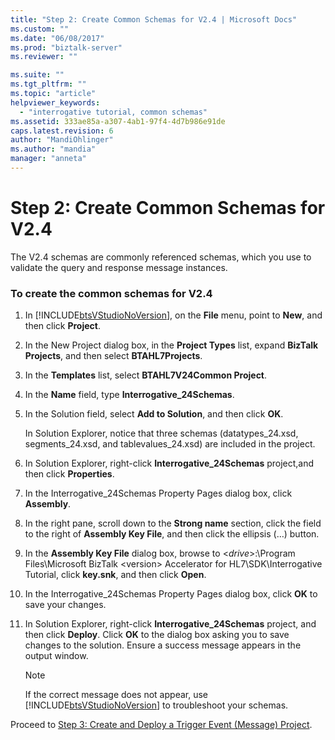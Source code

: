 ```yaml
---
title: "Step 2: Create Common Schemas for V2.4 | Microsoft Docs"
ms.custom: ""
ms.date: "06/08/2017"
ms.prod: "biztalk-server"
ms.reviewer: ""

ms.suite: ""
ms.tgt_pltfrm: ""
ms.topic: "article"
helpviewer_keywords: 
  - "interrogative tutorial, common schemas"
ms.assetid: 333ae85a-a307-4ab1-97f4-4d7b986e91de
caps.latest.revision: 6
author: "MandiOhlinger"
ms.author: "mandia"
manager: "anneta"
---
```

# Step 2: Create Common Schemas for V2.4
The V2.4 schemas are commonly referenced schemas, which you use to validate the query and response message instances.  
  
### To create the common schemas for V2.4  
  
1.  In [!INCLUDE[btsVStudioNoVersion](../../includes/btsvstudionoversion-md.md)], on the **File** menu, point to **New**, and then click **Project**.  
  
2.  In the New Project dialog box, in the **Project Types** list, expand **BizTalk Projects**, and then select **BTAHL7Projects**.  
  
3.  In the **Templates** list, select **BTAHL7V24Common Project**.  
  
4.  In the **Name** field, type **Interrogative_24Schemas**.  
  
5.  In the Solution field, select **Add to Solution**, and then click **OK**.  
  
     In Solution Explorer, notice that three schemas (datatypes_24.xsd, segments_24.xsd, and tablevalues_24.xsd) are included in the project.  
  
6.  In Solution Explorer, right-click **Interrogative_24Schemas** project,and then click **Properties**.  
  
7.  In the Interrogative_24Schemas Property Pages dialog box, click **Assembly**.  
  
8.  In the right pane, scroll down to the **Strong name** section, click the field to the right of **Assembly Key File**, and then click the ellipsis (…) button.  
  
9. In the **Assembly Key File** dialog box, browse to \<*drive*\>:\Program Files\Microsoft BizTalk \<version\> Accelerator for HL7\SDK\Interrogative Tutorial, click **key.snk**, and then click **Open**.  
  
10. In the Interrogative_24Schemas Property Pages dialog box, click **OK** to save your changes.  
  
11. In Solution Explorer, right-click **Interrogative_24Schemas** project, and then click **Deploy**. Click **OK** to the dialog box asking you to save changes to the solution. Ensure a success message appears in the output window.  
  
    > [!NOTE]
    >  If the correct message does not appear, use [!INCLUDE[btsVStudioNoVersion](../../includes/btsvstudionoversion-md.md)] to troubleshoot your schemas.  
  
 Proceed to [Step 3: Create and Deploy a Trigger Event (Message) Project](../../adapters-and-accelerators/accelerator-hl7/step-3-create-and-deploy-a-trigger-event-message-project-hl7-main.md).